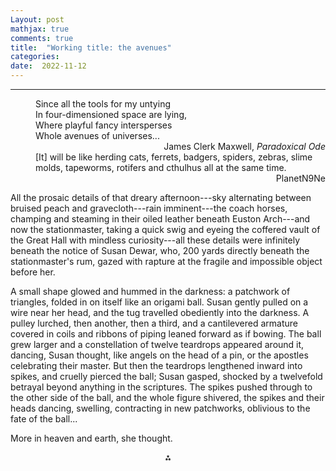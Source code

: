 ```yaml
---
Layout: post
mathjax: true
comments: true
title:  "Working title: the avenues"
categories:
date:  2022-11-12
---
```


---

<span style="padding-left: 40px; display:block">
Since all the tools for my untying <br>
In four-dimensioned space are lying, <br>
Where playful fancy intersperses <br>
Whole avenues of universes...
</span>

<div style="text-align: right">James Clerk Maxwell, <i>Paradoxical Ode</i>
</div>

<span style="padding-left: 40px; display:block">
[It] will be like herding cats, ferrets, badgers, spiders, zebras,
slime molds, tapeworms, rotifers and cthulhus all at the same time.
</span>

<div style="text-align: right">PlanetN9Ne
</div>

All the prosaic details of that dreary afternoon---sky alternating between bruised peach and
gravecloth---rain imminent---the coach horses, champing and steaming
in their oiled leather beneath Euston Arch---and now the stationmaster,
taking a quick swig and eyeing the coffered vault of
the Great Hall with mindless curiosity---all these details were
infinitely beneath the notice of Susan Dewar, who, 200
yards directly beneath the stationmaster's rum, gazed with rapture at the fragile and
impossible object before her.

A small shape glowed and hummed in the darkness: a patchwork of
triangles, folded in on itself like an origami ball.
Susan gently pulled on a wire near her head, and the tug travelled obediently
into the darkness. A pulley lurched, then another, then a
third, and a cantilevered armature covered in coils and ribbons of
piping leaned forward as if bowing.
The ball grew larger and a constellation of twelve teardrops appeared around
it, dancing, Susan thought, like angels on the head of a pin, or the
apostles celebrating their master.
But then the teardrops lengthened inward into spikes, and cruelly pierced the
ball; Susan gasped, shocked by a twelvefold betrayal beyond anything in the scriptures.
The spikes pushed through to the other side of the ball, and the whole figure
shivered, the spikes and their heads dancing, swelling, contracting in
new patchworks, oblivious to the fate of the ball...

More in heaven and earth, she thought.

<p align="center">
  ⁂
  </p>

<!-- https://en.wikipedia.org/wiki/London_Pneumatic_Despatch_Company -->
<!-- http://www.polytope.net/hedrondude/regulars.htm -->
